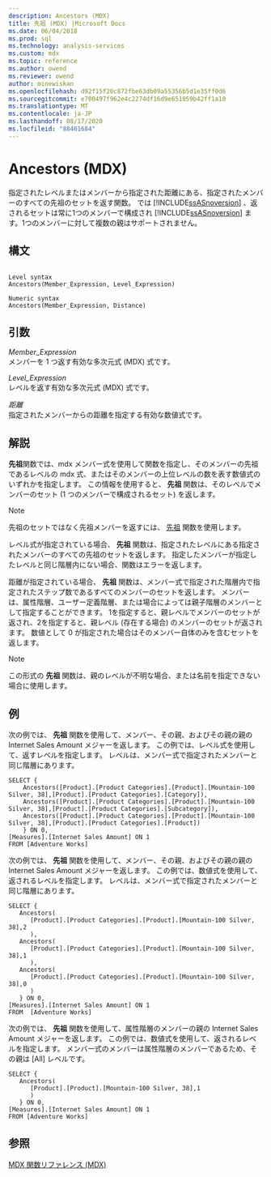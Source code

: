 ```yaml
---
description: Ancestors (MDX)
title: 先祖 (MDX) |Microsoft Docs
ms.date: 06/04/2018
ms.prod: sql
ms.technology: analysis-services
ms.custom: mdx
ms.topic: reference
ms.author: owend
ms.reviewer: owend
author: minewiskan
ms.openlocfilehash: d92f15f20c872fbe63db09a55356b5d1e35ff0d6
ms.sourcegitcommit: e700497f962e4c2274df16d9e651059b42ff1a10
ms.translationtype: MT
ms.contentlocale: ja-JP
ms.lasthandoff: 08/17/2020
ms.locfileid: "88461684"
---
```

# <a name="ancestors-mdx"></a>Ancestors (MDX)


  指定されたレベルまたはメンバーから指定された距離にある、指定されたメンバーのすべての先祖のセットを返す関数。 では [!INCLUDE[ssASnoversion](../includes/ssasnoversion-md.md)] 、返されるセットは常に1つのメンバーで構成され [!INCLUDE[ssASnoversion](../includes/ssasnoversion-md.md)] ます。1つのメンバーに対して複数の親はサポートされません。  
  
## <a name="syntax"></a>構文  
  
```  
  
Level syntax  
Ancestors(Member_Expression, Level_Expression)  
  
Numeric syntax  
Ancestors(Member_Expression, Distance)  
```  
  
## <a name="arguments"></a>引数  
 *Member_Expression*  
 メンバーを 1 つ返す有効な多次元式 (MDX) 式です。  
  
 *Level_Expression*  
 レベルを返す有効な多次元式 (MDX) 式です。  
  
 *距離*  
 指定されたメンバーからの距離を指定する有効な数値式です。  
  
## <a name="remarks"></a>解説  
 **先祖**関数では、mdx メンバー式を使用して関数を指定し、そのメンバーの先祖であるレベルの mdx 式、またはそのメンバーの上位レベルの数を表す数値式のいずれかを指定します。 この情報を使用すると、 **先祖** 関数は、そのレベルでメンバーのセット (1 つのメンバーで構成されるセット) を返します。  
  
> [!NOTE]  
>  先祖のセットではなく先祖メンバーを返すには、 [先祖](../mdx/ancestor-mdx.md) 関数を使用します。  
  
 レベル式が指定されている場合、 **先祖** 関数は、指定されたレベルにある指定されたメンバーのすべての先祖のセットを返します。 指定したメンバーが指定したレベルと同じ階層内にない場合、関数はエラーを返します。  
  
 距離が指定されている場合、 **先祖** 関数は、メンバー式で指定された階層内で指定されたステップ数であるすべてのメンバーのセットを返します。 メンバーは、属性階層、ユーザー定義階層、または場合によっては親子階層のメンバーとして指定することができます。 1を指定すると、親レベルでメンバーのセットが返され、2を指定すると、親レベル (存在する場合) のメンバーのセットが返されます。 数値として 0 が指定された場合はそのメンバー自体のみを含むセットを返します。  
  
> [!NOTE]  
>  この形式の **先祖** 関数は、親のレベルが不明な場合、または名前を指定できない場合に使用します。  
  
## <a name="examples"></a>例  
 次の例では、 **先祖** 関数を使用して、メンバー、その親、およびその親の親の Internet Sales Amount メジャーを返します。 この例では、レベル式を使用して、返すレベルを指定します。 レベルは、メンバー式で指定されたメンバーと同じ階層にあります。  
  
```  
SELECT {  
    Ancestors([Product].[Product Categories].[Product].[Mountain-100 Silver, 38],[Product].[Product Categories].[Category]),  
    Ancestors([Product].[Product Categories].[Product].[Mountain-100 Silver, 38],[Product].[Product Categories].[Subcategory]),  
    Ancestors([Product].[Product Categories].[Product].[Mountain-100 Silver, 38],[Product].[Product Categories].[Product])  
    } ON 0,  
[Measures].[Internet Sales Amount] ON 1  
FROM [Adventure Works]  
```  
  
 次の例では、 **先祖** 関数を使用して、メンバー、その親、およびその親の親の Internet Sales Amount メジャーを返します。 この例では、数値式を使用して、返されるレベルを指定します。 レベルは、メンバー式で指定されたメンバーと同じ階層にあります。  
  
```  
SELECT {  
   Ancestors(  
      [Product].[Product Categories].[Product].[Mountain-100 Silver, 38],2  
      ),  
   Ancestors(  
      [Product].[Product Categories].[Product].[Mountain-100 Silver, 38],1  
      ),  
   Ancestors(  
      [Product].[Product Categories].[Product].[Mountain-100 Silver, 38],0  
      )  
   } ON 0,  
[Measures].[Internet Sales Amount] ON 1  
FROM  [Adventure Works]  
```  
  
 次の例では、 **先祖** 関数を使用して、属性階層のメンバーの親の Internet Sales Amount メジャーを返します。 この例では、数値式を使用して、返されるレベルを指定します。 メンバー式のメンバーは属性階層のメンバーであるため、その親は [All] レベルです。  
  
```  
SELECT {  
   Ancestors(  
      [Product].[Product].[Mountain-100 Silver, 38],1  
      )  
   } ON 0,  
[Measures].[Internet Sales Amount] ON 1  
FROM [Adventure Works]  
```  
  
## <a name="see-also"></a>参照  
 [MDX 関数リファレンス &#40;MDX&#41;](../mdx/mdx-function-reference-mdx.md)  
  
  

